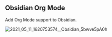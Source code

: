 ## Obsidian Org Mode

Add Org Mode support to Obsidian.

![2021_05_11_1620753574__Obsidian_5bwve5pA0h](https://user-images.githubusercontent.com/772937/117858929-4085de00-b243-11eb-99bc-ffd34ea41bd8.png)
